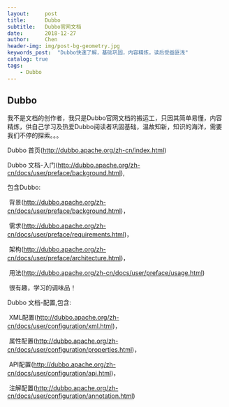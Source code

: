 ```yaml
---
layout:     post
title:      Dubbo
subtitle:   Dubbo官网文档
date:       2018-12-27
author:     Chen
header-img: img/post-bg-geometry.jpg
keywords_post:  "Dubbo快速了解，基础巩固，内容精炼，读后受益匪浅"
catalog: true
tags:
    - Dubbo
---
```




## Dubbo

我不是文档的创作者，我只是Dubbo官网文档的搬运工，只因其简单易懂，内容精炼，供自己学习及热爱Dubbo阅读者巩固基础，温故知新，知识的海洋，需要我们不停的探索。。。



Dubbo  首页(http://dubbo.apache.org/zh-cn/index.html)



Dubbo 文档-入门(http://dubbo.apache.org/zh-cn/docs/user/preface/background.html),

包含Dubbo:

​	背景(http://dubbo.apache.org/zh-cn/docs/user/preface/background.html)，

​	需求(http://dubbo.apache.org/zh-cn/docs/user/preface/requirements.html)，

​	架构(http://dubbo.apache.org/zh-cn/docs/user/preface/architecture.html)，

​	用法(http://dubbo.apache.org/zh-cn/docs/user/preface/usage.html)

​        很有趣，学习的调味品！



Dubbo 文档-配置,包含:

​	XML配置(http://dubbo.apache.org/zh-cn/docs/user/configuration/xml.html)，

​	属性配置(http://dubbo.apache.org/zh-cn/docs/user/configuration/properties.html)，

​	API配置(http://dubbo.apache.org/zh-cn/docs/user/configuration/api.html)，

​	注解配置(http://dubbo.apache.org/zh-cn/docs/user/configuration/annotation.html)



